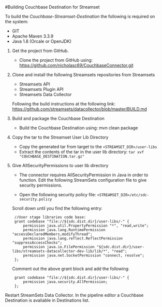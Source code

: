 #Building Couchbase Destination for Streamset

To build the *Couchbase-Streamset-Destination* the following is required on the system:

* GIT
* Apache Maven 3.3.9
* Java 1.8 (Orcale or OpenJDK)


1. Get the project from GitHub.

    * Clone the project from GitHub using: https://github.com/nicholasc69/CouchbaseConnector.git

2. Clone and install the following Streamsets repositories from Streamsets
    * Streamsets API
    * Streamsets Plugin API
    * Streamsets Data Collector

    Following the build instructions at the following link: https://github.com/streamsets/datacollector/blob/master/BUILD.md    

2. Build and package the Couchbase Destination

    * Build the Couchbase Destination using: mvn clean package

3. Copy the tar to the Streamset User Lib Directory

    * Copy the generated tar from target to the `<STREAMSET_DIR>/user-libs`
    *  Extract the contents of the tar in the user lib directory: `tar xvf "COUCHBASE_DESTINATION.tar.gz"`

4. Give AllSecurityPermissions to user lib directory

   * The connector requires AllSecurityPermission in Java in order to function. Edit the following StreamSets configuration file to give security permissions.
    
   * Open the following security policy file: `<STREAMSET_DIR>/etc/sdc-security.policy`
   
   Scroll down until you find the following entry:
    
        //User stage libraries code base:
        grant codebase "file://${sdc.dist.dir}/user-libs/-" {
            permission java.util.PropertyPermission "*", "read,write";
            permission java.lang.RuntimePermission "accessDeclaredMembers,modifyThread";
            permission java.lang.reflect.ReflectPermission "suppressAccessChecks";
            permission java.io.FilePermission "${sdc.dist.dir}/user-libs/streamsets-datacollector-dev-lib/lib/*", "read";
            permission java.net.SocketPermission "connect, resolve";
        };

    Comment out the above grant block and add the following:
    
        grant codebase "file://${sdc.dist.dir}/user-libs/-" {
            permission java.security.AllPermission;
        };


Restart StreamSets Data Collector. In the pipeline editor a Couchbase Destination is avaliable in Destinations list.


